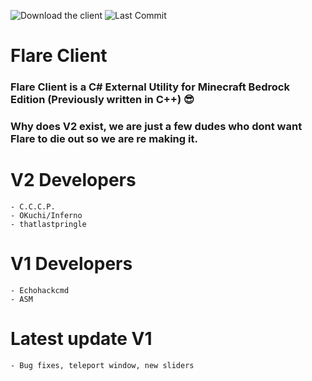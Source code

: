 ![Download the client](https://img.shields.io/badge/download-client-brightgreen?style=for-the-badge "Download the client")
![Last Commit](https://img.shields.io/github/last-commit/ElectronDevs/Flare-Client-v2?style=for-the-badge)

# Flare Client
### **Flare Client is a C# External Utility for Minecraft Bedrock Edition (Previously written in C++) :sunglasses:** 
### **Why does V2 exist, we are just a few dudes who dont want Flare to die out so we are re making it.**

# V2 Developers
```
- C.C.C.P.
- OKuchi/Inferno
- thatlastpringle
```

# V1 Developers
```
- Echohackcmd
- ASM
```

# Latest update V1
```
- Bug fixes, teleport window, new sliders
```
